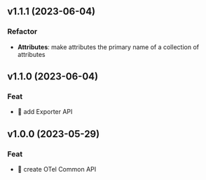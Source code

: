 ## v1.1.1 (2023-06-04)

### Refactor

- **Attributes**: make attributes the primary name of a collection of attributes

## v1.1.0 (2023-06-04)

### Feat

- 🎸 add Exporter API

## v1.0.0 (2023-05-29)

### Feat

- 🎸 create OTel Common API
